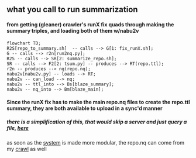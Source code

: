 ## what you call to run summarization

#### from getting (gleaner) crawler's runX fix quads through making the summary triples, and loading both of them w/nabu2v

```mermaid
flowchart TD;
R2S[repo_to_summary.sh]  -- calls --> G[1: fix_runX.sh];
G -- calls --> r2n[run2nq.py];
R2S -- calls --> SR[2: summarize_repo.sh];
SR -- calls --> F2[2: tsum.py] -- produces --> RT(repo.ttl);
r2n -- produces --> nq(repo.nq);
nabu2v[nabu2v.py] -- loads --> RT;
nabu2v -- can_load --> nq; 
nabu2v -- ttl_into --> Bs[blaze_summary];
nabu2v -- nq_into --> Bm[blaze_main];
```
#### Since the runX fix has to make the main repo.nq files to create the repo.ttl summary, they are both available to upload in a sync'd manner

##### there is a simplification of this, that would skip a server and just query a file, [here](https://github.com/MBcode/dc/blob/main/call-summary.md)

as soon as the [system](https://github.com/MBcode/ec/blob/master/system.md) is made more modular, the repo.nq can come from my [crawl](https://github.com/MBcode/ec/tree/master/crawl) as well
